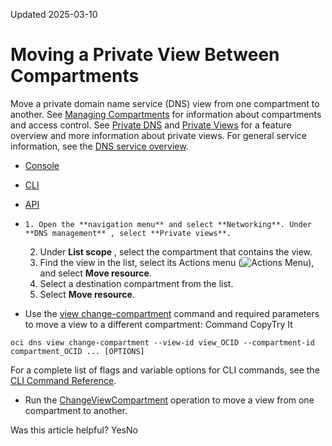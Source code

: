 Updated 2025-03-10
# Moving a Private View Between Compartments
Move a private domain name service (DNS) view from one compartment to another. 
See [Managing Compartments](https://docs.oracle.com/iaas/Content/Identity/compartments/managingcompartments.htm) for information about compartments and access control.
See [Private DNS](https://docs.oracle.com/en-us/iaas/Content/DNS/Tasks/privatedns.htm#private-dns "Create and manage private domain name system \(DNS\) zones.") and [Private Views](https://docs.oracle.com/en-us/iaas/Content/DNS/Concepts/views.htm#top "Use private views to logically group a set of private domain name service \(DNS\) zones. A zone can only belong to a single view.") for a feature overview and more information about private views.
For general service information, see the [DNS service overview](https://docs.oracle.com/en-us/iaas/Content/DNS/Concepts/dnszonemanagement.htm#overview "The DNS service helps you create and manage DNS zones.").
  * [Console](https://docs.oracle.com/en-us/iaas/Content/DNS/Concepts/view-move-compartment.htm)
  * [CLI](https://docs.oracle.com/en-us/iaas/Content/DNS/Concepts/view-move-compartment.htm)
  * [API](https://docs.oracle.com/en-us/iaas/Content/DNS/Concepts/view-move-compartment.htm)


  *     1. Open the **navigation menu** and select **Networking**. Under **DNS management** , select **Private views**.
    2. Under **List scope** , select the compartment that contains the view.
    3. Find the view in the list, select its Actions menu (![Actions Menu](https://docs.oracle.com/en-us/iaas/Content/libraries/global-images/actions-menu.png)), and select **Move resource**.
    4. Select a destination compartment from the list.
    5. Select **Move resource**.
  * Use the [view change-compartment](https://docs.oracle.com/iaas/tools/oci-cli/latest/oci_cli_docs/cmdref/dns/view/change-compartment.html) command and required parameters to move a view to a different compartment:
Command
CopyTry It
```
oci dns view change-compartment --view-id view_OCID --compartment-id compartment_OCID ... [OPTIONS]
```

For a complete list of flags and variable options for CLI commands, see the [CLI Command Reference](https://docs.oracle.com/iaas/tools/oci-cli/latest).
  * Run the [ChangeViewCompartment](https://docs.oracle.com/iaas/api/#/en/dns/latest/View/ChangeViewCompartment) operation to move a view from one compartment to another.


Was this article helpful?
YesNo

